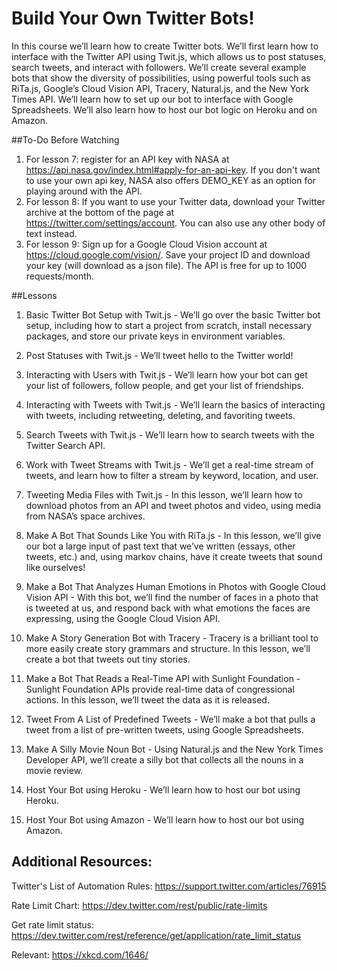 # Build Your Own Twitter Bots!

In this course we’ll learn how to create Twitter bots. We’ll first learn how to interface with the Twitter API using Twit.js, which allows us to post statuses, search tweets, and interact with followers. We’ll create several example bots that show the diversity of possibilities, using powerful tools such as RiTa.js, Google’s Cloud Vision API, Tracery, Natural.js, and the New York Times API. We’ll learn how to set up our bot to interface with Google Spreadsheets. We’ll also learn how to host our bot logic on Heroku and on Amazon. 

##To-Do Before Watching

1. For lesson 7: register for an API key with NASA at https://api.nasa.gov/index.html#apply-for-an-api-key. If you don't want to use your own api key, NASA also offers DEMO_KEY as an option for playing around with the API.
2. For lesson 8: If you want to use your Twitter data, download your Twitter archive at the bottom of the page at https://twitter.com/settings/account. You can also use any other body of text instead.
3. For lesson 9: Sign up for a Google Cloud Vision account at https://cloud.google.com/vision/. Save your project ID and download your key (will download as a json file). The API is free for up to 1000 requests/month.

##Lessons

1. Basic Twitter Bot Setup with Twit.js - We’ll go over the basic Twitter bot setup, including how to start a project from scratch, install necessary packages, and store our private keys in environment variables. 

2. Post Statuses with Twit.js - We’ll tweet hello to the Twitter world!

3. Interacting with Users with Twit.js - We’ll learn how your bot can get your list of followers, follow people, and get your list of friendships.

4. Interacting with Tweets with Twit.js - We’ll learn the basics of interacting with tweets, including retweeting, deleting, and favoriting tweets.

5. Search Tweets with Twit.js - We’ll learn how to search tweets with the Twitter Search API.

6. Work with Tweet Streams with Twit.js - We’ll get a real-time stream of tweets, and learn how to filter a stream by keyword, location, and user. 

7. Tweeting Media Files with Twit.js - In this lesson, we’ll learn how to download photos from an API and tweet photos and video, using media from NASA’s space archives.

8. Make A Bot That Sounds Like You with RiTa.js - In this lesson, we’ll give our bot a large input of past text that we’ve written (essays, other tweets, etc.) and, using markov chains, have it create tweets that sound like ourselves! 

9. Make a Bot That Analyzes Human Emotions in Photos with Google Cloud Vision API - With this bot, we’ll find the number of faces in a photo that is tweeted at us, and respond back with what emotions the faces are expressing, using the Google Cloud Vision API.

10. Make A Story Generation Bot with Tracery - Tracery is a brilliant tool to more easily create story grammars and structure. In this lesson, we’ll create a bot that tweets out tiny stories. 

11. Make a Bot That Reads a Real-Time API with Sunlight Foundation - Sunlight Foundation APIs provide real-time data of congressional actions. In this lesson, we’ll tweet the data as it is released.

12. Tweet From A List of Predefined Tweets - We’ll make a bot that pulls a tweet from a list of pre-written tweets, using Google Spreadsheets.

13. Make A Silly Movie Noun Bot - Using Natural.js and the New York Times Developer API, we’ll create a silly bot that collects all the nouns in a movie review. 

14. Host Your Bot using Heroku - We’ll learn how to host our bot using Heroku.

15. Host Your Bot using Amazon - We’ll learn how to host our bot using Amazon. 


## Additional Resources:

Twitter's List of Automation Rules: https://support.twitter.com/articles/76915

Rate Limit Chart: https://dev.twitter.com/rest/public/rate-limits

Get rate limit status: https://dev.twitter.com/rest/reference/get/application/rate_limit_status

Relevant: https://xkcd.com/1646/
